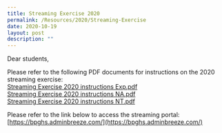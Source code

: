 ```yaml
---
title: Streaming Exercise 2020
permalink: /Resources/2020/Streaming-Exercise
date: 2020-10-19
layout: post
description: ""
---
```

Dear students,  
  
Please refer to the following PDF documents for instructions on the 2020 streaming exercise:  
[Streaming Exercise 2020 instructions Exp.pdf](/files/Streaming%20Exercise%202020%20instructions%20Exp.pdf)
<br>[Streaming Exercise 2020 instructions NA.pdf](/files/Streaming%20Exercise%202020%20instructions%20NA.pdf)
<br>[Streaming Exercise 2020 instructions NT.pdf](/files/Streaming%20Exercise%202020%20instructions%20NT.pdf)
  
Please refer to the link below to access the streaming portal:  
[https://bpghs.adminbreeze.com/](https://bpghs.adminbreeze.com/)